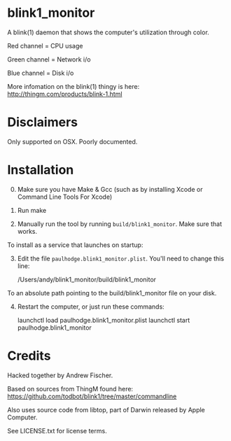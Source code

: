 
# blink1_monitor

A blink(1) daemon that shows the computer's utilization through color.

Red channel = CPU usage

Green channel = Network i/o

Blue channel = Disk i/o

More infomation on the blink(1) thingy is here: http://thingm.com/products/blink-1.html

# Disclaimers

Only supported on OSX. Poorly documented.

# Installation

0) Make sure you have Make & Gcc (such as by installing Xcode or Command Line Tools For Xcode)

1) Run make

2) Manually run the tool by running `build/blink1_monitor`. Make sure that works.

To install as a service that launches on startup:

3) Edit the file `paulhodge.blink1_monitor.plist`. You'll need to change this line:

    <string>/Users/andy/blink1_monitor/build/blink1_monitor</string>

To an absolute path pointing to the build/blink1_monitor file on your disk.

4) Restart the computer, or just run these commands:

    launchctl load paulhodge.blink1_monitor.plist
    launchctl start paulhodge.blink1_monitor

# Credits

Hacked together by Andrew Fischer.

Based on sources from ThingM found here: https://github.com/todbot/blink1/tree/master/commandline

Also uses source code from libtop, part of Darwin released by Apple Computer.

See LICENSE.txt for license terms.
